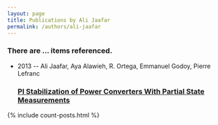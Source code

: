 ```yaml
---
layout: page
title: Publications by Ali Jaafar
permalink: /authors/ali-jaafar
---
```


<h3 id="number-posts">There are ... items referenced.</h3>
<ul class="post-list">
<li><span class='post-meta'>2013 -- Ali Jaafar, Aya Alawieh, R. Ortega, Emmanuel Godoy, Pierre Lefranc</span><h3><a class='post-link' href="{{ site.baseurl }}/pi-stabilization-of-power-converters-with-partial-state-measurements">PI Stabilization of Power Converters With Partial State Measurements</a></h3></li>

</ul>
{% include count-posts.html %}
